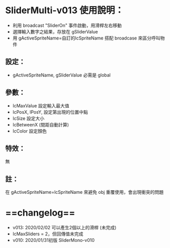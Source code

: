 # SliderMulti-v013 使用說明：
- 利用 broadcast "SliderOn" 事件啟動，用滑桿左右移動
- 選擇輸入數字之結果，存放在 gSliderValue 
- 用 gActiveSpriteName=自訂的lcSpriteName 搭配 broadcase 來區分呼叫物件
## 設定：
- gActiveSpriteName, gSliderValue 必需是 global
## 參數：
- lcMaxValue 設定輸入最大值
- lcPosX, lPosY, 設定第出現的位置中點
- lcSize 設定大小 
- lcBetweenX (間距自動計算)
- lcColor 設定顏色 
##  特效：
無
## 註：
在 gActiveSpriteName=lcSpriteName 來避免 obj 重覆使用，會出現衝突的問題
# ==changelog==
- v013: 2020/02/02
可以產生2個以上的滑桿 (未完成)
- lcMaxSliders = 2，但回傳值未完成
- v010: 2020/01/31初版
SliderMono-v010
